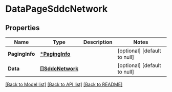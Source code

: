 # DataPageSddcNetwork

## Properties
Name | Type | Description | Notes
------------ | ------------- | ------------- | -------------
**PagingInfo** | [***PagingInfo**](PagingInfo.md) |  | [optional] [default to null]
**Data** | [**[]SddcNetwork**](sddcNetwork.md) |  | [optional] [default to null]

[[Back to Model list]](../README.md#documentation-for-models) [[Back to API list]](../README.md#documentation-for-api-endpoints) [[Back to README]](../README.md)

